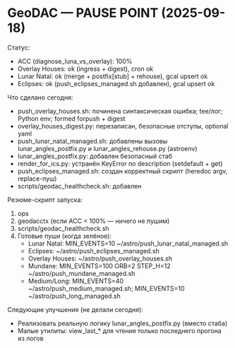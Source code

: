 # GeoDAC — PAUSE POINT (2025-09-18)

Статус:
- ACC (diagnose_luna_vs_overlay): 100%
- Overlay Houses: ok (ingress + digest), cron ok
- Lunar Natal: ok (merge + postfix[stub] + rehouse), gcal upsert ok
- Eclipses: ok (push_eclipses_managed.sh добавлен), gcal upsert ok

Что сделано сегодня:
- push_overlay_houses.sh: починена синтаксическая ошибка; tee/лог; Python env; formed forpush + digest
- overlay_houses_digest.py: перезаписан, безопасные отступы, optional yaml
- push_lunar_natal_managed.sh: добавлены вызовы lunar_angles_postfix.py и lunar_angles_rehouse.py (astroenv)
- lunar_angles_postfix.py: добавлен безопасный стаб
- render_for_ics.py: устранён KeyError по description (setdefault + get)
- push_eclipses_managed.sh: создан корректный скрипт (heredoc argv, replace-пуш)
- scripts/geodac_healthcheck.sh: добавлен

Резюме-скрипт запуска:
1) ops
2) geodacctx  (если ACC < 100% — ничего не пушим)
3) scripts/geodac_healthcheck.sh
4) Готовые пуши (когда зелёное):
   - Lunar Natal: MIN_EVENTS=10 ~/astro/push_lunar_natal_managed.sh
   - Eclipses: ~/astro/push_eclipses_managed.sh
   - Overlay Houses: ~/astro/push_overlay_houses.sh
   - Mundane: MIN_EVENTS=100 ORB=2 STEP_H=12 ~/astro/push_mundane_managed.sh
   - Medium/Long: MIN_EVENTS=40 ~/astro/push_medium_managed.sh; MIN_EVENTS=10 ~/astro/push_long_managed.sh

Следующие улучшения (не делали сегодня):
- Реализовать реальную логику lunar_angles_postfix.py (вместо стаба)
- Малые утилиты: view_last_* для чтения только последнего прогона из логов

